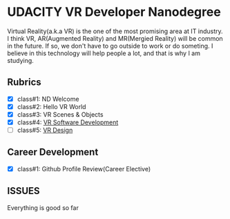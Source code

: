 # UDACITY VR Developer Nanodegree

Virtual Reality(a.k.a VR) is the one of the most promising area at IT industry. I think VR, AR(Augmented Reality) and MR(Mergied Reality) will be common in the future. If so, we don't have to go outside to work or do someting.
I believe in this technology will help people a lot, and that is why I am studying.

## Rubrics

- [x] class#1: ND Welcome
- [x] class#2: Hello VR World
- [x] class#3: VR Scenes & Objects
- [x] class#4: [VR Software Development](docs/vr-software-development/README-3-1.md)
- [ ] class#5: [VR Design](docs/vr-design/README.md)

## Career Development
- [x] class#1: Github Profile Review(Career Elective)

## ISSUES
Everything is good so far
